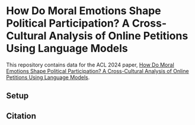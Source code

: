# How Do Moral Emotions Shape Political Participation? A Cross-Cultural Analysis of Online Petitions Using Language Models

This repository contains data for the ACL 2024 paper, [How Do Moral Emotions Shape Political Participation? A Cross-Cultural Analysis of Online Petitions Using Language Models](https://openreview.net/pdf?id=b3AoAk60mL).

## Setup

## Citation
